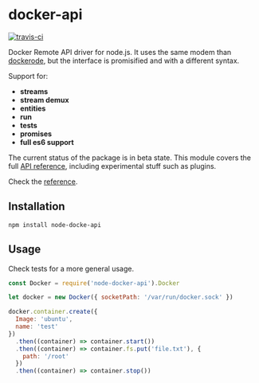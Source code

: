 # docker-api
[![travis-ci](https://travis-ci.org/AgustinCB/docker-api.png?branch=master)](https://travis-ci.org/AgustinCB/docker-api)

Docker Remote API driver for node.js. It uses the same modem than [dockerode](https://github.com/apocas/docker), but the interface is promisified and with a different syntax.

Support for:

* **streams**
* **stream demux**
* **entities**
* **run**
* **tests**
* **promises**
* **full es6 support**

The current status of the package is in beta state. This module covers the full [API reference](https://docs.docker.com/engine/reference/api/docker_remote_api_v1.24), including experimental stuff such as plugins.

Check the [reference](https://github.com/AgustinCB/docker-api/tree/master/docs).

## Installation

`npm install node-docke-api`

## Usage

Check tests for a more general usage. 

``` js
const Docker = require('node-docker-api').Docker

let docker = new Docker({ socketPath: '/var/run/docker.sock' })

docker.container.create({ 
  Image: 'ubuntu', 
  name: 'test'
})
  .then((container) => container.start())
  .then((container) => container.fs.put('file.txt'), {
    path: '/root'
  })
  .then((container) => container.stop())
```

